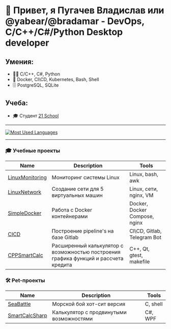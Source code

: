 # 👋 Привет, я Пугачев Владислав или @yabear/@bradamar - DevOps, C/C++/C#/Python Desktop developer 
## Умения:
  - 👨‍💻 C/C++, C#, Python
  - 🤖 Docker, CI\CD, Kubernetes, Bash, Shell
  - 🗄 PostgreSQL, SQLite

## Учеба: 
  - 🎓 Студент [21 School](https://21-school.ru)

____
[![Most Used Languages](https://github-readme-stats.vercel.app/api/top-langs/?username=YaBear&layout=compact&hide_border=true&hide=jupyter%20notebook,vue,javascript,css,html,roff,scss&theme=dark)](https://github.com/YaBear?tab=repositories)
____

### 🎓 Учебные проекты
| Name | Description | Tools |
| --- | --- | --- |
| [LinuxMonitoring](https://github.com/YaBear/LinuxMonitoring) | Мониторинг системы Linux | Linux, bash, awk |
| [LinuxNetwork](https://github.com/YaBear/LinuxNetwork) | Создание сети для 5 виртуальных машин | Linux, сети, nginx, VM |
| [SimpleDocker](https://github.com/YaBear/SimpleDocker) | Работа с Docker контейнерами | Docker, Docker Compose, nginx |
| [CICD](https://github.com/YaBear/CICD) | Построение pipeline's на базе Gitlab | CI\CD, Gitlab, Telegram Bot |
| [CPPSmartCalc](https://github.com/YaBear/CPPSmartCalc/) | Расширенный калькулятор с возможностью построения графика функций и рассчета кредита | C++, Qt, gtest, makefile |

### 🛠 Pet-проекты
| Name | Description | Tools |
| --- | --- | --- |
| [SeaBattle](https://github.com/YaBear/SeaBattle) | Морской бой хот-сит версия | C, shell |
| [SmartCalcSharp](https://github.com/YaBear/SmartCalcSharp) | Калькулятор с продвинутыми возможностями | C#, WPF |
